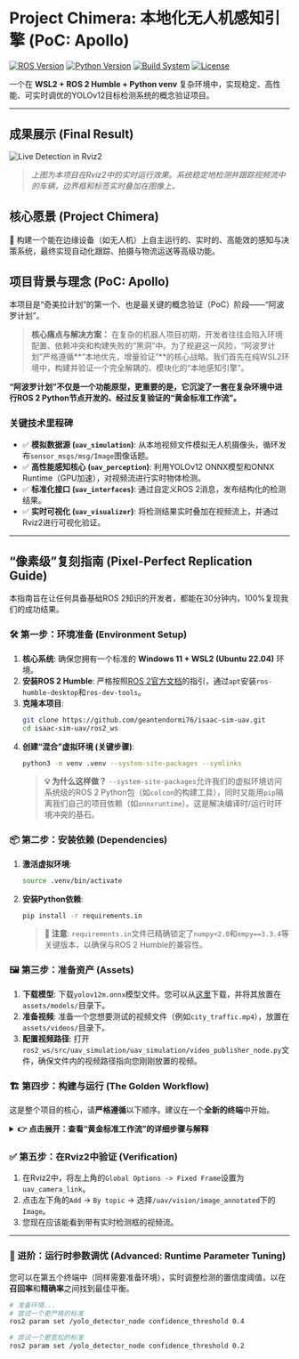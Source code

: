 # Project Chimera: 本地化无人机感知引擎 (PoC: Apollo)

[![ROS Version](https://img.shields.io/badge/ROS-Humble-blueviolet)](https://docs.ros.org/en/humble/index.html)
[![Python Version](https://img.shields.io/badge/Python-3.10-blue)](https://www.python.org/downloads/release/python-3100/)
[![Build System](https://img.shields.io/badge/Build-colcon-cyan)](https://colcon.readthedocs.io/)
[![License](https://img.shields.io/badge/License-Apache--2.0-green)](./LICENSE)

一个在 **WSL2 + ROS 2 Humble + Python venv** 复杂环境中，实现稳定、高性能、可实时调优的YOLOv12目标检测系统的概念验证项目。

---

## 成果展示 (Final Result)

![Live Detection in Rviz2](rviz2_detection_result.png)
> *上图为本项目在Rviz2中的实时运行效果。系统稳定地检测并跟踪视频流中的车辆，边界框和标签实时叠加在图像上。*

## 核心愿景 (Project Chimera)

🚀 构建一个能在边缘设备（如无人机）上自主运行的、实时的、高能效的感知与决策系统，最终实现自动化跟踪、拍摄与物流运送等高级功能。

## 项目背景与理念 (PoC: Apollo)

本项目是“奇美拉计划”的第一个、也是最关键的概念验证（PoC）阶段——“阿波罗计划”。

> **核心痛点与解决方案：** 在复杂的机器人项目初期，开发者往往会陷入环境配置、依赖冲突和构建失败的“黑洞”中。为了规避这一风险，“阿波罗计划”严格遵循**“本地优先，增量验证”**的核心战略。我们首先在纯WSL2环境中，构建并验证一个完全解耦的、模块化的“本地感知引擎”。

**“阿波罗计划”不仅是一个功能原型，更重要的是，它沉淀了一套在复杂环境中进行ROS 2 Python节点开发的、经过反复验证的“黄金标准工作流”。**

### 关键技术里程碑
-   ✅ **模拟数据源 (`uav_simulation`)**: 从本地视频文件模拟无人机摄像头，循环发布`sensor_msgs/msg/Image`图像话题。
-   ✅ **高性能感知核心 (`uav_perception`)**: 利用YOLOv12 ONNX模型和ONNX Runtime（GPU加速），对视频流进行实时物体检测。
-   ✅ **标准化接口 (`uav_interfaces`)**: 通过自定义ROS 2消息，发布结构化的检测结果。
-   ✅ **实时可视化 (`uav_visualizer`)**: 将检测结果实时叠加在视频流上，并通过Rviz2进行可视化验证。

---

## “像素级”复刻指南 (Pixel-Perfect Replication Guide)

本指南旨在让任何具备基础ROS 2知识的开发者，都能在30分钟内，100%复现我们的成功结果。

### 🛠️ 第一步：环境准备 (Environment Setup)

1.  **核心系统**: 确保您拥有一个标准的 **Windows 11 + WSL2 (Ubuntu 22.04)** 环境。
2.  **安装ROS 2 Humble**: 严格按照[ROS 2官方文档](https://docs.ros.org/en/humble/Installation/Ubuntu-Install-Debians.html)的指引，通过`apt`安装`ros-humble-desktop`和`ros-dev-tools`。
3.  **克隆本项目**:
    ```bash
    git clone https://github.com/geantendormi76/isaac-sim-uav.git
    cd isaac-sim-uav/ros2_ws
    ```
4.  **创建“混合”虚拟环境 (关键步骤)**:
    ```bash
    python3 -m venv .venv --system-site-packages --symlinks
    ```
    > **💡 为什么这样做？**
    > `--system-site-packages`允许我们的虚拟环境访问系统级的ROS 2 Python包（如`colcon`的构建工具），同时又能用`pip`隔离我们自己的项目依赖（如`onnxruntime`）。这是解决编译时/运行时环境冲突的基石。

### 📦 第二步：安装依赖 (Dependencies)

1.  **激活虚拟环境**:
    ```bash
    source .venv/bin/activate
    ```
2.  **安装Python依赖**:
    ```bash
    pip install -r requirements.in
    ```
    > **📌 注意**: `requirements.in`文件已精确锁定了`numpy<2.0`和`empy==3.3.4`等关键版本，以确保与ROS 2 Humble的兼容性。

### 🖼️ 第三步：准备资产 (Assets)

1.  **下载模型**: 下载`yolov12m.onnx`模型文件。您可以从[这里](<link_to_your_model_download>)下载，并将其放置在`assets/models/`目录下。
2.  **准备视频**: 准备一个您想要测试的视频文件（例如`city_traffic.mp4`），放置在`assets/videos/`目录下。
3.  **配置视频路径**: 打开`ros2_ws/src/uav_simulation/uav_simulation/video_publisher_node.py`文件，确保文件内的视频路径指向您刚刚放置的视频。

### 🏗️ 第四步：构建与运行 (The Golden Workflow)

这是整个项目的核心，请**严格遵循**以下顺序。建议在一个**全新的终端**中开始。

<details>
<summary><strong>👉 点击展开：查看“黄金标准工作流”的详细步骤与解释</strong></summary>

1.  **准备环境 (每次打开新终端都需执行)**:
    ```bash
    # 进入工作空间
    cd /path/to/your/isaac-sim-uav/ros2_ws

    # 【第一步】激活我们的“高科技”Python工具箱
    source .venv/bin/activate

    # 【第二步】将ROS 2的“官方工具”加入我们的工具箱
    source /opt/ros/humble/setup.zsh
    ```

2.  **清理并构建 (首次构建或代码修改后执行)**:
    ```bash
    # 深度清理 (可选，但推荐在遇到问题时执行)
    rm -rf build install log
    find ./src -type d -name "*.egg-info" -exec rm -r {} +
    
    # 【第三步：核心！】用我们“高科技”工具箱里的Python，去指挥colcon“建筑工头”
    python3 -m colcon build --symlink-install
    ```

3.  **加载工作空间并运行**:
    *   **【第四步】加载我们刚刚建好的、包含所有正确“快捷方式”的本地环境 (必须)**:
        ```bash
        source install/setup.zsh
        ```
    *   **【第五步】启动节点网络 (每个命令在一个单独的终端中运行，每个新终端都需要重复第一步和第四步)**:
        *   **终端1 (数据源)**: `ros2 run uav_simulation video_publisher_node`
        *   **终端2 (感知核心)**: `ros2 run uav_perception yolo_detector_node`
        *   **终端3 (可视化)**: `ros2 run uav_visualizer visualizer_node`
        *   **终端4 (Rviz2)**: `rviz2`

</details>

### ✅ 第五步：在Rviz2中验证 (Verification)

1.  在Rviz2中，将左上角的`Global Options -> Fixed Frame`设置为`uav_camera_link`。
2.  点击左下角的`Add` -> `By topic` -> 选择`/uav/vision/image_annotated`下的`Image`。
3.  您现在应该能看到带有实时检测框的视频流。

---

### 🚀 进阶：运行时参数调优 (Advanced: Runtime Parameter Tuning)

您可以在第五个终端中（同样需要准备环境），实时调整检测的置信度阈值，以在**召回率**和**精确率**之间找到最佳平衡。

```bash
# 准备环境...
# 尝试一个更严格的标准
ros2 param set /yolo_detector_node confidence_threshold 0.4

# 尝试一个更宽松的标准
ros2 param set /yolo_detector_node confidence_threshold 0.2
```


